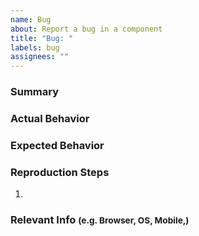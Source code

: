 ```yaml
---
name: Bug
about: Report a bug in a component
title: "Bug: "
labels: bug
assignees: ""
---
```


### Summary

### Actual Behavior

### Expected Behavior

### Reproduction Steps

1.

### Relevant Info <small>(e.g. Browser, OS, Mobile,)</small>
